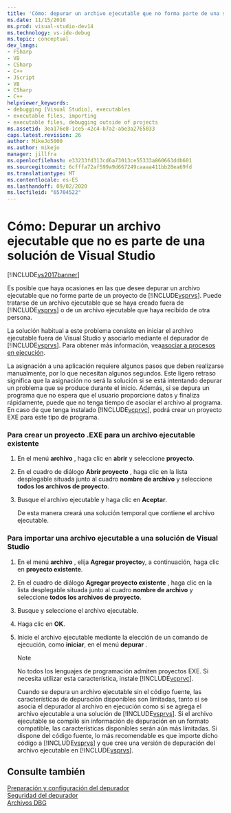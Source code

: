 ```yaml
---
title: 'Cómo: depurar un archivo ejecutable que no forma parte de una solución de Visual Studio | Microsoft Docs'
ms.date: 11/15/2016
ms.prod: visual-studio-dev14
ms.technology: vs-ide-debug
ms.topic: conceptual
dev_langs:
- FSharp
- VB
- CSharp
- C++
- JScript
- VB
- CSharp
- C++
helpviewer_keywords:
- debugging [Visual Studio], executables
- executable files, importing
- executable files, debugging outside of projects
ms.assetid: 3ea176e8-1ce5-42c4-b7a2-abe3a2765033
caps.latest.revision: 26
author: MikeJo5000
ms.author: mikejo
manager: jillfra
ms.openlocfilehash: e33233fd313cd6a73013ce55333a860663ddb601
ms.sourcegitcommit: 6cfffa72af599a9d667249caaaa411bb28ea69fd
ms.translationtype: MT
ms.contentlocale: es-ES
ms.lasthandoff: 09/02/2020
ms.locfileid: "65704522"
---
```

# <a name="how-to-debug-an-executable-not-part-of-a-visual-studio-solution"></a>Cómo: Depurar un archivo ejecutable que no es parte de una solución de Visual Studio
[!INCLUDE[vs2017banner](../includes/vs2017banner.md)]

Es posible que haya ocasiones en las que desee depurar un archivo ejecutable que no forme parte de un proyecto de [!INCLUDE[vsprvs](../includes/vsprvs-md.md)]. Puede tratarse de un archivo ejecutable que se haya creado fuera de [!INCLUDE[vsprvs](../includes/vsprvs-md.md)] o de un archivo ejecutable que haya recibido de otra persona.  
  
 La solución habitual a este problema consiste en iniciar el archivo ejecutable fuera de Visual Studio y asociarlo mediante el depurador de [!INCLUDE[vsprvs](../includes/vsprvs-md.md)]. Para obtener más información, vea[asociar a procesos en ejecución](../debugger/attach-to-running-processes-with-the-visual-studio-debugger.md).  
  
 La asignación a una aplicación requiere algunos pasos que deben realizarse manualmente, por lo que necesitan algunos segundos. Este ligero retraso significa que la asignación no será la solución si se está intentando depurar un problema que se produce durante el inicio. Además, si se depura un programa que no espera que el usuario proporcione datos y finaliza rápidamente, puede que no tenga tiempo de asociar el archivo al programa. En caso de que tenga instalado [!INCLUDE[vcprvc](../includes/vcprvc-md.md)], podrá crear un proyecto EXE para este tipo de programa.  
  
### <a name="to-create-an-exe-project-for-an-existing-executable"></a>Para crear un proyecto .EXE para un archivo ejecutable existente  
  
1. En el menú **archivo** , haga clic en **abrir** y seleccione **proyecto**.  
  
2. En el cuadro de diálogo **Abrir proyecto** , haga clic en la lista desplegable situada junto al cuadro **nombre de archivo** y seleccione **todos los archivos de proyecto**.  
  
3. Busque el archivo ejecutable y haga clic en **Aceptar**.  
  
     De esta manera creará una solución temporal que contiene el archivo ejecutable.  
  
### <a name="to-import-an-executable-into-a-visual-studio-solution"></a>Para importar una archivo ejecutable a una solución de Visual Studio  
  
1. En el menú **archivo** , elija **Agregar proyecto**y, a continuación, haga clic en **proyecto existente**.  
  
2. En el cuadro de diálogo **Agregar proyecto existente** , haga clic en la lista desplegable situada junto al cuadro **nombre de archivo** y seleccione **todos los archivos de proyecto**.  
  
3. Busque y seleccione el archivo ejecutable.  
  
4. Haga clic en **OK**.  
  
5. Inicie el archivo ejecutable mediante la elección de un comando de ejecución, como **iniciar**, en el menú **depurar** .  
  
    > [!NOTE]
    > No todos los lenguajes de programación admiten proyectos EXE. Si necesita utilizar esta característica, instale [!INCLUDE[vcprvc](../includes/vcprvc-md.md)].  
  
     Cuando se depura un archivo ejecutable sin el código fuente, las características de depuración disponibles son limitadas, tanto si se asocia el depurador al archivo en ejecución como si se agrega el archivo ejecutable a una solución de [!INCLUDE[vsprvs](../includes/vsprvs-md.md)]. Si el archivo ejecutable se compiló sin información de depuración en un formato compatible, las características disponibles serán aún más limitadas. Si dispone del código fuente, lo más recomendable es que importe dicho código a [!INCLUDE[vsprvs](../includes/vsprvs-md.md)] y que cree una versión de depuración del archivo ejecutable en [!INCLUDE[vsprvs](../includes/vsprvs-md.md)].  
  
## <a name="see-also"></a>Consulte también  
 [Preparación y configuración del depurador](../debugger/debugger-settings-and-preparation.md)   
 [Seguridad del depurador](../debugger/debugger-security.md)   
 [Archivos DBG](https://msdn.microsoft.com/91e449e9-8b65-4123-960f-2107cd1f1cfd)
